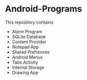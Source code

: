 # Android-Programs
This repository contains
* Alarm Program
* SQLite Database
* Content Provider
* Notepad App
* Shared Prefrences
* Android Menus
* Tabs Activity
* Internal Storage
* Drawing App
